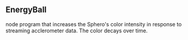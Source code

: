 ## EnergyBall

node program that increases the Sphero's color intensity in response to streaming acclerometer data. The color decays over time. 
